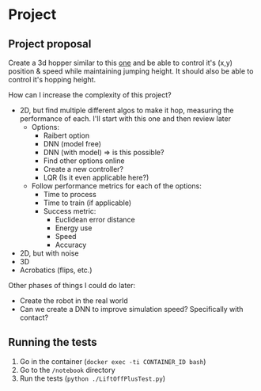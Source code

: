 # Project

## Project proposal

Create a 3d hopper similar to this [one](http://www.ai.mit.edu/projects/leglab/robots/3D_hopper/3D_hopper.html) and be able to control it's (x,y) position & speed while maintaining jumping height. It should also be able to control it's hopping height.

How can I increase the complexity of this project?

- 2D, but find multiple different algos to make it hop, measuring the performance of each. I'll start with this one and then review later
  - Options:
    - Raibert option
    - DNN (model free)
    - DNN (with model) => is this possible?
    - Find other options online
    - Create a new controller?
    - LQR (Is it even applicable here?)
  - Follow performance metrics for each of the options:
    - Time to process
    - Time to train (if applicable)
    - Success metric:
      - Euclidean error distance
      - Energy use
      - Speed
      - Accuracy
- 2D, but with noise
- 3D
- Acrobatics (flips, etc.)

Other phases of things I could do later:

- Create the robot in the real world
- Can we create a DNN to improve simulation speed? Specifically with contact?

## Running the tests

1. Go in the container (`docker exec -ti CONTAINER_ID bash`)
2. Go to the `/notebook` directory
3. Run the tests (`python ./LiftOffPlusTest.py`)
